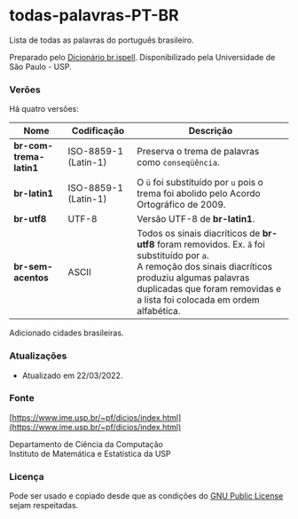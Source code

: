 # todas-palavras-PT-BR

Lista de todas as palavras do português brasileiro.

Preparado pelo [Dicionário br.ispell](https://www.ime.usp.br/~ueda/br.ispell/). Disponibilizado pela Universidade de São Paulo - USP.

### Verões

Há quatro versões:

| Nome                    | Codificação           | Descrição                                        
| ----------------------- | --------------------- | ---
| **br-com-trema-latin1** | ISO-8859-1 (Latin-1)  | Preserva o trema de palavras como ```conseqüência```.
| **br-latin1**           | ISO-8859-1 (Latin-1)  | O ```ü``` foi substituído por ```u``` pois o trema foi abolido pelo Acordo Ortográfico de 2009.
| **br-utf8**             | UTF-8                 | Versão UTF-8 de **br-latin1**.
| **br-sem-acentos**      | ASCII                 | Todos os sinais diacríticos de **br-utf8** foram removidos. Ex. ```ã``` foi substituído por ```a```.<br> A remoção dos sinais diacríticos produziu algumas palavras duplicadas que foram removidas e a lista foi colocada em ordem alfabética.<br>
Adicionado cidades brasileiras.

### Atualizações

* Atualizado em 22/03/2022.

### Fonte

[https://www.ime.usp.br/~pf/dicios/index.html](https://www.ime.usp.br/~pf/dicios/index.html)

Departamento de Ciência da Computação<br>
Instituto de Matemática e Estatística da USP 

### Licença

Pode ser usado e copiado desde que as condições do [GNU Public License](https://www.ime.usp.br/~ueda/br.ispell/gpl) sejam respeitadas.
